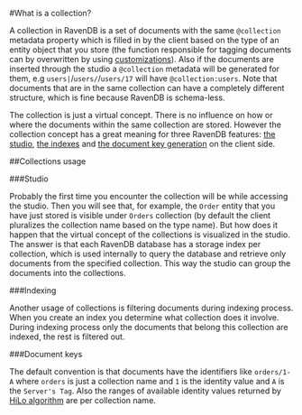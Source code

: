﻿#What is a collection?

A collection in RavenDB is a set of documents with the same `@collection` metadata property which is filled in by the client based on the type of 
an entity object that you store (the function responsible for tagging documents can by overwritten by using [customizations](../../client-api/configuration/conventions/identifier-generation/global#findtypetagname-and-finddynamictagname)). 
Also if the documents are inserted through the studio a `@collection` metadata will be generated for them, e.g `users|`/`users/`/`users/17` will have `@collection:users`.
Note that documents that are in the same collection can have a completely different structure, which is fine because RavenDB is schema-less.


The collection is just a virtual concept. There is no influence on how or where the documents within the same collection are stored. However the collection concept
has a great meaning for three RavenDB features: [the studio](../../studio/overview/documents/documents-view), [the indexes](../../indexes/what-are-indexes) and [the document key generation](../../client-api/document-identifiers/working-with-document-ids) on the client side.

##Collections usage

###Studio

Probably the first time you encounter the collection will be while accessing the studio. Then you will see that, for example, the `Order` entity that you have just stored is visible under 
`Orders` collection (by default the client pluralizes the collection name based on the type name). But how does it happen that the virtual concept of the collections is
visualized in the studio. The answer is that each RavenDB database has a storage index per collection, which is used internally to query the database and retrieve
only  documents from the specified collection. This way the studio can group the documents into the collections.


###Indexing

Another usage of collections is filtering documents during indexing process. When you create an index you determine what collection does it involve. During indexing process only the documents
that belong this collection are indexed, the rest is filtered out.

###Document keys

The default convention is that documents have the identifiers like `orders/1-A` where `orders` is just a collection name and `1` is the identity value and `A` is the `Server's Tag`. 
Also the ranges of available identity values returned by [HiLo algorithm](../../client-api/document-identifiers/hilo-algorithm) are per collection name.
